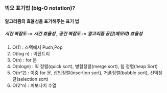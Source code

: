 


### 빅오 표기법 (big-O notation)?


#### 알고리즘의 효율성을 표기해주는 표기 법 
##### 시간 복잡도 -> 시간 효율성 , 공간 복잡도 -> 알고리즘 공간(메모리) 효율성


1. O(1) : 스텍에서 Push,Pop
2. O(log n) : 이진트리
3. O(n) : for 문
4. O(nlogn) : 퀵 정렬(quick sort), 병합정렬(merge sort), 힙 정렬(heap Sort)
5. O(n^2) : 이중 for 문, 삽입정렬(insertion sort), 거품정렬(bubble sort), 선택정렬(selection sort)
6. O(2^n) : 피보나치 수열

